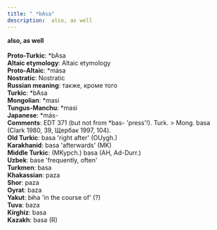 ```yaml
---
title: " *bAsa"
description:  also, as well
---
```

<p data-pagefind-weight="0.5">
<strong> also, as well</strong><br><br>
<strong>Proto-Turkic</strong>:  *bAsa<br>
<strong>Altaic etymology</strong>:  Altaic etymology<br>
<strong> Proto-Altaic</strong>:  *mása<br>
<strong>Nostratic</strong>:  Nostratic<br>
<strong>Russian meaning</strong>:  также, кроме того<br>
<strong>Turkic</strong>:  *bAsa<br>
<strong>Mongolian</strong>:  *masi<br>
<strong>Tungus-Manchu</strong>:  *masi<br>
<strong>Japanese</strong>:  *más-<br>
<strong>Comments</strong>:  EDT 371 (but not from *bas- 'press'!). Turk. > Mong. basa (Clark 1980, 39, Щербак 1997, 104).<br>
<strong>Old Turkic</strong>:  basa 'right after' (OUygh.)<br>
<strong>Karakhanid</strong>:  basa 'afterwards' (MK)<br>
<strong>Middle Turkic</strong>:  (MKypch.) basa (AH, Ad-Durr.)<br>
<strong>Uzbek</strong>:  base 'frequently, often'<br>
<strong>Turkmen</strong>:  basa<br>
<strong>Khakassian</strong>:  paza<br>
<strong>Shor</strong>:  paza<br>
<strong>Oyrat</strong>:  baza<br>
<strong>Yakut</strong>:  bɨha 'in the course of' (?)<br>
<strong>Tuva</strong>:  baza<br>
<strong>Kirghiz</strong>:  basa<br>
<strong>Kazakh</strong>:  basa (R)<br>

</p>
